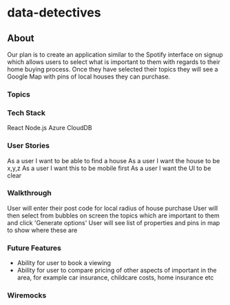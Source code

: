 # data-detectives

## About

Our plan is to create an application similar to the Spotify interface on signup which allows users to select what is important to them with regards to their home buying process. Once they have selected their topics they will see a Google Map with pins of local houses they can purchase.

### Topics

### Tech Stack

React
Node.js
Azure CloudDB

### User Stories

As a user I want to be able to find a house
As a user I want the house to be x,y,z
As a user I want this to be mobile first
As a user I want the UI to be clear

### Walkthrough

User will enter their post code for local radius of house purchase
User will then select from bubbles on screen the topics which are important to them and click 'Generate options'
User will see list of properties and pins in map to show where these are

### Future Features

- Ability for user to book a viewing
- Ability for user to compare pricing of other aspects of important in the area, for example car insurance, childcare costs, home insurance etc

### Wiremocks
